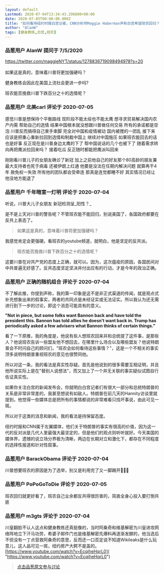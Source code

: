 ```yaml
---
layout: default
Lastmod: 2020-07-04T13:34:43.296800+00:00
date: 2020-07-05T00:00:00.000Z
title: "如何看待纽约时报白宫记者，CNN分析师Maggie Haberman声称白宫希望班农回归？"
author: "AlanW"
tags: [健身教练,白宫,班农]
---
```



### 品葱用户 **AlanW** 提问于 7/5/2020
    
https://twitter.com/maggieNYT/status/1278836719098494978?s=20  
   
如果这是真的，意味着川普将更加强硬吗？  
  
健身教练会因此在美国上流社会更进一步吗?  
  
班农能否挽救川普下跌百分之十的选情呢？
    
                

### 品葱用户 **北美carl** 评论于 2020-07-05
        
感觉川普是想保持个平衡路线 现阶段不能太绥也不能太鹰 想寻求贸易解决国内农产内需 帮助自己的选情 结果中国根本就没想跟川普做任何交易 所有的承诺都是空泡 川普反而搞得自己束手束脚 完全对中国和疫情被动 国内被搅的一团乱 接下来应该是把重心重新拉回到选情和制裁中国上 继续对中国施压 如果班农能回去的话也是好事 反正现在是川普身边太鹰的下了 帮中国说话的几个也被下了 随着需求转向再把鹰派拉回来吗？ 接着吃瓜 反正随时都能把鹰派叫回来   
  
刚刚看川普儿子的女朋友确诊了新冠 加上之前他自己的好友那个80高龄的朋友兼最大支持者也死于病毒 还被伊朗上红通 他要是没法在任期内解决问题 就算再干4年 赦免权一失效 所有他的团队都会受牵连 那真是连觉都睡不好 其实情况已经让他没地方能退了
        
                

### 品葱用户 **千年暗室一灯明** 评论于 2020-07-04
        
听说，川普大儿子女朋友 新冠检测呈_阳性？_  
  
是不是上天对川普的警告呢？不管班农能不能回归，别说美国了，各国政府都要在 反共上表态了。  
  

> 如果这是真的，意味着川普将更加强硬吗？

  
我感觉肯定会更强硬。看班农的youtube频道，就明白，他是坚定的反共派。  
  

> 班农能否挽救川普下跌百分之十的选情呢？

  
这要川普在对共产党的态度上正确，就可以。因为，这次瘟疫的原因，各国民间对中共普遍无好感了。反共态度坚定坚决并付出应有的行动，才是今年的政治正确。
        
                

### 品葱用户 **正确的随机组合** 评论于 2020-07-04
        
不了解此推，你提到声称，我的第一印象是这不是非正式渠道的传闻，就是观点式补充想象出来的假事实，两者的共同点是未经证实或无法证实。所以我认为还无需进行到下一步的讨论，即这个消息可能具有的意义。  
  
**"Not in piece, but some folks want Bannon back and have told the president this. Bannon has told allies he doesn’t want back in. Trump has periodically asked a few advisers what Bannon thinks of certain things."**  
  
看了一下原推，我的角度是，他说有些人想班农回来并和总统提了这件事，是那些人？他说班农告诉一些盟友他不想回去，在哪里什么场合以及哪些盟友？他说特朗普会不时问自己的顾问们，"班农会如何看待这些事情？"，这是一个不相关的事实顶多说明特朗普重视班农的意见也很赞同他。  
  
所以对这一条，我的看法是真实性存疑。首先是他说到的很多需要互相证明，并且他所说实际上是在"替别人说想法"，而又加上了一个并无关联的事实疑似试图自行佐证真实性。  
  
如果你关注白宫的新闻发布会，你就明白白宫记者们有很大一部分和总统特朗普的关系是非常非常差的，我甚至想说有如敌人。特朗普在前几天的Hannity访谈里就提到，他觉得一些媒体总是把所有的事情都说的非常难看只找坏事说，由此可见一斑。  
  
所以对于这类的消息和新闻，我的看法是持保留态度。  
  
纽约时报和CNN属于左翼媒体，他们关于特朗普的事实有很高的价值，因为这一代的反对派是几代人里最强大最坚定的，但是他们的观点则听听就好。今天美国的媒体界，遗憾的说立场分界极为清晰，两边在长期对立和激化下，都存在不同程度的选择性报道和针对性叙事。
        
                

### 品葱用户 **BarackObama** 评论于 2020-07-04
        
川普想要班农的原因是为了选举，别又是利用完了又一脚踢开🤣🤣🤣
        
                

### 品葱用户 **PoPoGoToDie** 评论于 2020-07-05
        
班农回归就更好看了，班农自己业余都反共得很厉害的，简直全身心投入要打倒共匪
        
                

### 品葱用户 **m3gts** 评论于 2020-07-04
        
川皇翻脸不认人这点和健身教练还真挺像的，当时阿桑奇和维基解密为川皇进攻网络阵地立下汗马功劳，希婆子邮件门也是维基解密先爆料再逐渐发酵的，他当选后不但没有一丁点营救阿桑奇的意思，反而还一口否定说不知道Wikileaks是什么玩意儿，这人品可见一斑，纽约房产大鳄不是盖的。[https://www.youtube.com/watch?v=EcqiheHqrL0]( "https://www.youtube.com/watch?v=EcqiheHqrL0")
        
                





> [点击品葱原文参与讨论](https://pincong.rocks/question/28077)

